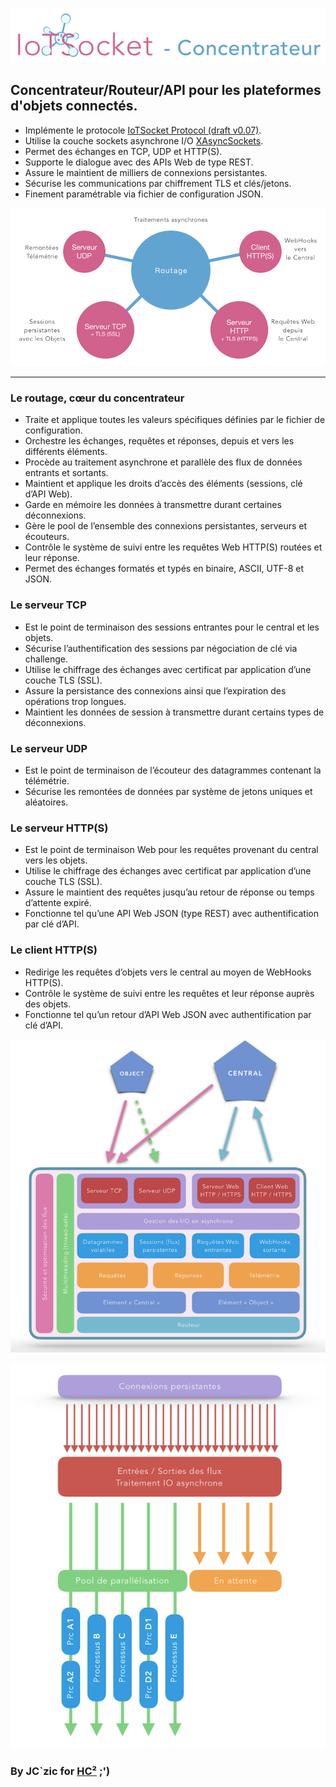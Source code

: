 ![IoTSocket Concentrator](img/iotsocket_concentrator.png "IoTSocket Concentrator")
## Concentrateur/Routeur/API pour les plateformes d'objets connectés.

- Implémente le protocole [IoTSocket Protocol (draft v0.07)](https://github.com/jczic/IoTSocket-Concentrator/blob/master/Protocole%20IoTSocket%20(draft-v0.07).pdf).
- Utilise la couche sockets asynchrone I/O [XAsyncSockets](https://github.com/jczic/XAsyncSockets).
- Permet des échanges en TCP, UDP et HTTP(S).
- Supporte le dialogue avec des APIs Web de type REST.
- Assure le maintient de milliers de connexions persistantes.
- Sécurise les communications par chiffrement TLS et clés/jetons.
- Finement paramétrable via fichier de configuration JSON.

<p align="center">
    <img src="img/concentrator.png">
</p>

-------------------------------------------------------------------------------------------

### Le routage, cœur du concentrateur
- Traite et applique toutes les valeurs spécifiques définies par le fichier de configuration.
- Orchestre les échanges, requêtes et réponses, depuis et vers les différents éléments.
- Procède au traitement asynchrone et parallèle des flux de données entrants et sortants.
- Maintient et applique les droits d’accès des éléments (sessions, clé d’API Web).
- Garde en mémoire les données à transmettre durant certaines déconnexions.
- Gère le pool de l’ensemble des connexions persistantes, serveurs et écouteurs.
- Contrôle le système de suivi entre les requêtes Web HTTP(S) routées et leur réponse.
- Permet des échanges formatés et typés en binaire, ASCII, UTF-8 et JSON.

### Le serveur TCP
- Est le point de terminaison des sessions entrantes pour le central et les objets.
- Sécurise l’authentification des sessions par négociation de clé via challenge.
- Utilise le chiffrage des échanges avec certificat par application d’une couche TLS (SSL).
- Assure la persistance des connexions ainsi que l’expiration des opérations trop longues.
- Maintient les données de session à transmettre durant certains types de déconnexions.

### Le serveur UDP
- Est le point de terminaison de l’écouteur des datagrammes contenant la télémétrie.
- Sécurise les remontées de données par système de jetons uniques et aléatoires.

### Le serveur HTTP(S)
- Est le point de terminaison Web pour les requêtes provenant du central vers les objets.
- Utilise le chiffrage des échanges avec certificat par application d’une couche TLS (SSL).
- Assure le maintient des requêtes jusqu’au retour de réponse ou temps d’attente expiré.
- Fonctionne tel qu’une API Web JSON (type REST) avec authentification par clé d’API.

### Le client HTTP(S)
- Redirige les requêtes d’objets vers le central au moyen de WebHooks HTTP(S).
- Contrôle le système de suivi entre les requêtes et leur réponse auprès des objets.
- Fonctionne tel qu’un retour d’API Web JSON avec authentification par clé d’API.

<p align="center">
    <img src="img/archi_diagram.png">
</p>

<p align="center">
    <img src="img/conn_diagram.png">
</p>


### By JC`zic for [HC²](https://www.hc2.fr) ;')
